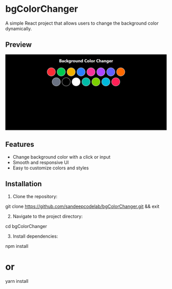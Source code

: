 # bgColorChanger

A simple React project that allows users to change the background color dynamically.

## Preview

![bgColorChanger Screenshot](./src/assets/bgcolorchanger.png)

## Features

- Change background color with a click or input
- Smooth and responsive UI
- Easy to customize colors and styles

## Installation

1. Clone the repository:

git clone https://github.com/sandeepcodelab/bgColorChanger.git && exit

2. Navigate to the project directory:

cd bgColorChanger

3. Install dependencies:

npm install

# or

yarn install
